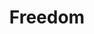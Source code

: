 ---
pid: vp9
title: Freedom
location_transcription: Corner of Morris + Chelten Ave. on long black wall
coordinates: "[-75.1814036, 40.0292213]"
zipcode: '19144'
gen_neighborhood: Northwest Philadelphia
neighborhood: Germantown
outside_phl: 
age: '59'
age_range: 50-59
instagram: 
image_file_name: vp_9.jpg
proposal_transcription: 
topic: Family
topic_summary: '0'
type: 
keywords_other: 
credit: L. Heller
image_labels: Impressionist painting of James Baldwin with abstract art with Baldwin's
  quote - //Freedom is something people take and people are as free as they want to
  be...
twitter: 
facebook: 
permalink: "/monuments/vp9/"
layout: item-page
---